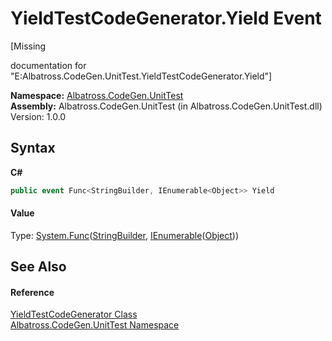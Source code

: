 # YieldTestCodeGenerator.Yield Event
 

\[Missing <summary> documentation for "E:Albatross.CodeGen.UnitTest.YieldTestCodeGenerator.Yield"\]

**Namespace:**&nbsp;<a href="N_Albatross_CodeGen_UnitTest.md">Albatross.CodeGen.UnitTest</a><br />**Assembly:**&nbsp;Albatross.CodeGen.UnitTest (in Albatross.CodeGen.UnitTest.dll) Version: 1.0.0

## Syntax

**C#**<br />
``` C#
public event Func<StringBuilder, IEnumerable<Object>> Yield
```


#### Value
Type: <a href="http://msdn2.microsoft.com/en-us/library/bb549151" target="_blank">System.Func</a>(<a href="http://msdn2.microsoft.com/en-us/library/y9sxk6fy" target="_blank">StringBuilder</a>, <a href="http://msdn2.microsoft.com/en-us/library/9eekhta0" target="_blank">IEnumerable</a>(<a href="http://msdn2.microsoft.com/en-us/library/e5kfa45b" target="_blank">Object</a>))

## See Also


#### Reference
<a href="T_Albatross_CodeGen_UnitTest_YieldTestCodeGenerator.md">YieldTestCodeGenerator Class</a><br /><a href="N_Albatross_CodeGen_UnitTest.md">Albatross.CodeGen.UnitTest Namespace</a><br />